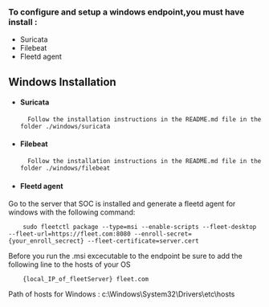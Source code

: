 ### To configure and setup a windows endpoint,you must have install :

- Suricata
- Filebeat
- Fleetd agent


## Windows Installation

- #### Suricata

        Follow the installation instructions in the README.md file in the folder ./windows/suricata


- #### Filebeat

        Follow the installation instructions in the README.md file in the folder ./windows/filebeat



- #### Fleetd agent

Go to the server that SOC is installed  and generate a fleetd agent for windows with the following command:

        sudo fleetctl package --type=msi --enable-scripts --fleet-desktop --fleet-url=https://fleet.com:8080 --enroll-secret={your_enroll_secrect} --fleet-certificate=server.cert

Before you run the  .msi excecutable to the endpoint be sure to add the following line to the hosts of your OS

        {local_IP_of_fleetServer} fleet.com

Path of hosts for Windows : c:\Windows\System32\Drivers\etc\hosts


